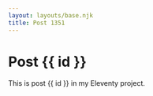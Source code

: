 ```yaml
---
layout: layouts/base.njk
title: Post 1351
---
```


# Post {{ id }}

This is post {{ id }} in my Eleventy project.
